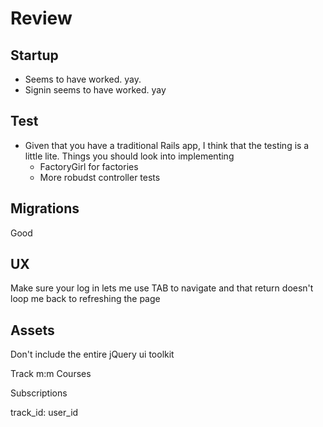# Review

## Startup

* Seems to have worked.  yay.
* Signin seems to have worked.  yay

## Test

* Given that you have a traditional Rails app, I think that the testing is a little lite.  Things you should look into implementing
  * FactoryGirl for factories
  * More robudst controller tests

## Migrations

Good


## UX

Make sure your log in lets me use TAB to navigate and that return doesn't loop
me back to refreshing the page

## Assets

Don't include the entire jQuery ui toolkit



Track m:m Courses


Subscriptions

track_id: user_id

